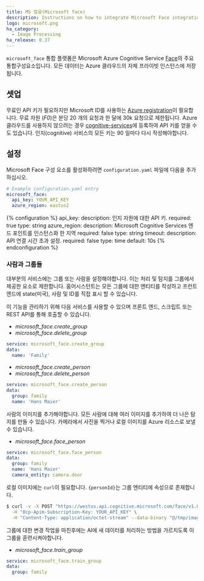 ```yaml
---
title: MS 얼굴(Microsoft face)
description: Instructions on how to integrate Microsoft Face integration into Home Assistant.
logo: microsoft.png
ha_category:
  - Image Processing
ha_release: 0.37
---
```


`microsoft_face` 통합 플랫폼은 Microsoft Azure Cognitive Service [Face](https://azure.microsoft.com/en-us/services/cognitive-services/face/)의 주요 통합구성요소입니다. 모든 데이터는 Azure 클라우드의 자체 프라이빗 인스턴스에 저장됩니다.

## 셋업

무료인 API 키가 필요하지만 Microsoft ID를 사용하는 [Azure registration](https://azure.microsoft.com/en-us/free/)이 필요합니다. 무료 자원 (*F0*)은 분당 20 개의 요청과 한 달에 30k 요청으로 제한됩니다. Azure 클라우드를 사용하지 않으려는 경우 [cognitive-services](https://azure.microsoft.com/en-us/try/cognitive-services/)에 등록하여 API 키를 얻을 수도 있습니다. 인지(cognitive) 서비스의 모든 키는 90 일마다 다시 작성해야합니다.

## 설정

Microsoft Face 구성 요소를 활성화하려면 `configuration.yaml` 파일에 다음을 추가하십시오.

```yaml
# Example configuration.yaml entry
microsoft_face:
  api_key: YOUR_API_KEY
  azure_region: eastus2
```

{% configuration %}
api_key:
  description: 인지 자원에 대한 API 키.
  required: true
  type: string
azure_region:
  description: Microsoft Cognitive Services 엔드 포인트를 인스턴스화 한 지역
  required: false
  type: string
timeout:
  description: API 연결 시간 초과 설정.
  required: false
  type: time
  default: 10s
{% endconfiguration %}

### 사람과 그룹들

대부분의 서비스에는 그룹 또는 사람을 설정해야합니다. 이는 처리 및 탐지를 그룹에서 제공한 요소로 제한합니다. 홈어시스턴트는 모든 그룹에 대한 엔티티를 작성하고 프런트 엔드에 state(미국), 사람 및 ID를 직접 표시 할 수 있습니다.

이 기능을 관리하기 위해 다음 서비스를 사용할 수 있으며 프론트 엔드, 스크립트 또는 REST API를 통해 호출할 수 있습니다.

- *microsoft_face.create_group*
- *microsoft_face.delete_group*

```yaml
service: microsoft_face.create_group
data:
  name: 'Family'
```

- *microsoft_face.create_person*
- *microsoft_face.delete_person*

```yaml
service: microsoft_face.create_person
data:
  group: family
  name: 'Hans Maier'
```

사람의 이미지를 추가해야합니다. 모든 사람에 대해 여러 이미지를 추가하여 더 나은 탐지를 만들 수 있습니다. 카메라에서 사진을 찍거나 로컬 이미지를 Azure 리소스로 보낼 수 있습니다.

- *microsoft_face.face_person*

```yaml
service: microsoft_face.face_person
data:
  group: family
  name: 'Hans Maier'
  camera_entity: camera.door
```

로컬 이미지에는 `curl`이 필요합니다. `{personId}`는 그룹 엔티티에 속성으로 존재합니다.

```bash
$ curl -v -X POST "https://westus.api.cognitive.microsoft.com/face/v1.0/persongroups/{GroupName}/persons/{personId}/persistedFaces" \
  -H "Ocp-Apim-Subscription-Key: YOUR_API_KEY" \
  -H "Content-Type: application/octet-stream" --data-binary "@/tmp/image.jpg"
```

그룹에 대한 변경 작업을 마친후에는 AI에 새 데이터를 처리하는 방법을 가르치도록 이 그룹을 훈련시켜야합니다.

- *microsoft_face.train_group*

```yaml
service: microsoft_face.train_group
data:
  group: family
```

